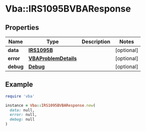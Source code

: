 # Vba::IRS1095BVBAResponse

## Properties

| Name | Type | Description | Notes |
| ---- | ---- | ----------- | ----- |
| **data** | [**IRS1095B**](IRS1095B.md) |  | [optional] |
| **error** | [**VBAProblemDetails**](VBAProblemDetails.md) |  | [optional] |
| **debug** | [**Debug**](Debug.md) |  | [optional] |

## Example

```ruby
require 'vba'

instance = Vba::IRS1095BVBAResponse.new(
  data: null,
  error: null,
  debug: null
)
```

